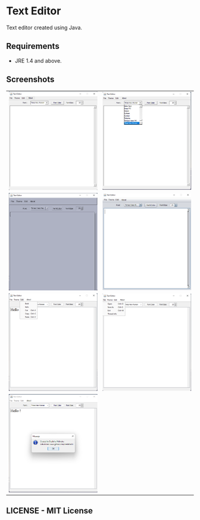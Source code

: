 # Text Editor
Text editor created using Java.

## Requirements

* JRE 1.4 and above.

## Screenshots

<table>
  <tr>
    <td><img src="screenshots/1.png" ></td>
    <td><img src="screenshots/2.png"></td>
  
  </tr>
    <tr>
    <td><img src="screenshots/3.png" ></td>
    <td><img src="screenshots/4.png"></td>
  </tr>
   <tr>
   <td><img src="screenshots/5.png" ></td>
    <td><img src="screenshots/6.png"></td>
  </tr>
  <tr>
    <td><img src="screenshots/7.png" ></td>
  </tr>
 </table>

## LICENSE - MIT License
